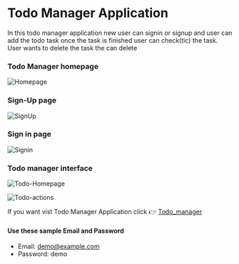 # Todo Manager Application

In this todo manager application new user can signin or signup and user can add the todo task once the task is finished user can check(tic) the task. User wants to delete the task the can delete

### Todo Manager homepage
![Homepage](https://user-images.githubusercontent.com/69616308/122874857-24508300-d351-11eb-85eb-53941398d01a.png)

### Sign-Up page

![SignUp](https://user-images.githubusercontent.com/69616308/122875021-5feb4d00-d351-11eb-87e2-557cad4cea7e.png)

### Sign in page

![Signin](https://user-images.githubusercontent.com/69616308/122875100-7396b380-d351-11eb-9ec3-9aead160e367.png)

### Todo manager interface

![Todo-Homepage](https://user-images.githubusercontent.com/69616308/122875223-9aed8080-d351-11eb-8c80-be86e5c70a52.png)

![Todo-actions](https://user-images.githubusercontent.com/69616308/122875344-c2444d80-d351-11eb-94b3-57a35ed62037.png)

If you want vist Todo Manager Application click 👉 [Todo_manager](https://dhaya-todo-manager-saas-201.herokuapp.com)

#### Use these sample Email and Password

* Email: demo@example.com  
* Password: demo


